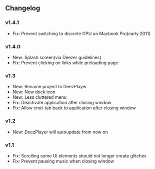 ## Changelog

### v1.4.1

- Fix: Prevent switching to discrete GPU on Macbook Pro(early 2011)

### v1.4.0

- New: Splash screen(via Deezer guidelines)
- Fix: Prevent clicking on links while preloading page

### v1.3

- New: Rename project to DeezPlayer
- New: New dock icon
- New: Less cluttered menu
- Fix: Deactivate application after closing window
- Fix: Allow cmd-tab back to application after closing window

### v1.2

- New: DeezPlayer will autoupdate from now on

### v1.1

- Fix: Scrolling some UI elements should not longer create glitches
- Fix: Prevent pausing music when closing window

